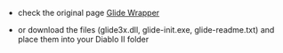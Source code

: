 - check the original page [Glide Wrapper](http://www.svenswrapper.de/english/downloads.html)

- or download the files (glide3x.dll, glide-init.exe, glide-readme.txt) and place them into your Diablo II folder